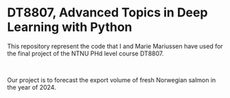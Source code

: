 <h1> DT8807, Advanced Topics in Deep Learning with Python </h1>
<p>This repository represent the code that I and Marie Mariussen have used for the final project of the NTNU PHd level course DT8807. </p>
<br>
<p> Our project is to forecast the export volume of fresh Norwegian salmon in the year of 2024. </p>
